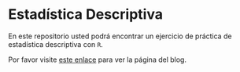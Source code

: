# Estadística Descriptiva
En este repositorio usted podrá encontrar un ejercicio de práctica de estadística descriptiva con `R`.

Por favor visite [este enlace](https://estadistica-descriptiva.netlify.com/) para ver la página del blog.
